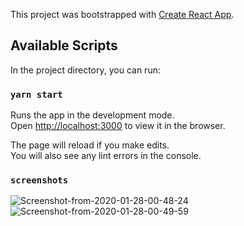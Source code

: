 This project was bootstrapped with [Create React App](https://github.com/facebook/create-react-app).

## Available Scripts

In the project directory, you can run:

### `yarn start`

Runs the app in the development mode.<br />
Open [http://localhost:3000](http://localhost:3000) to view it in the browser.

The page will reload if you make edits.<br />
You will also see any lint errors in the console.

###  `screenshots`
<img src="https://i.ibb.co/rczzDkK/Screenshot-from-2020-01-28-00-48-24.png" alt="Screenshot-from-2020-01-28-00-48-24" border="0" />
<img src="https://i.ibb.co/Hn1fkB6/Screenshot-from-2020-01-28-00-49-59.png" alt="Screenshot-from-2020-01-28-00-49-59" border="0">